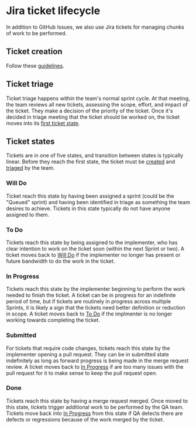 # Jira ticket lifecycle

In addition to GitHub Issues, we also use Jira tickets for managing chunks of work to be performed.

## Ticket creation

Follow these [guidelines](https://handbook.mattermost.com/operations/research-and-development/product/development-process/new-bug-tickets).

## Ticket triage

Ticket triage happens within the team's normal sprint cycle. At that meeting, the team reviews all new tickets, assessing the scope, effort, and impact of the ticket. They make a decision of the priority of the ticket. Once it's decided in triage meeting that the ticket should be worked on, the ticket moves into its [first ticket state](#will-do).

## Ticket states

Tickets are in one of five states, and transition between states is typically linear. Before they reach the first state, the ticket must be [created](#ticket-creation) and [triaged](#ticket-triage) by the team. 

### Will Do

Ticket reach this state by having been assigned a sprint (could be the "Queued" sprint) and having been identified in triage as something the team desires to achieve. Tickets in this state typically do not have anyone assigned to them.

### To Do

Tickets reach this state by being assigned to the implementer, who has clear intention to work on the ticket soon (within the next Sprint or two). A ticket moves back to [Will Do](#will-do) if the implementer no longer has present or future bandwidth to do the work in the ticket.

### In Progress

Tickets reach this state by the implementer beginning to perform the work needed to finish the ticket. A ticket can be in progress for an indefinite period of time, but if tickets are routinely in progress across multiple Sprints, it is likely a sign that the tickets need better definition or reduction in scope. A ticket moves back to [To Do](#to-do) if the implmenter is no longer working towards completing the ticket.

### Submitted

For tickets that require code changes, tickets reach this state by the implementer opening a pull request. They can be in submitted state indefinitely as long as forward progress is being made in the merge request review. A ticket moves back to [In Progress](#in-progress) if are too many issues with the pull request for it to make sense to keep the pull request open.

### Done

Tickets reach this state by having a merge request merged. Once moved to this state, tickets trigger additional work to be performed by the QA team. Tickets move back into [In Progress](#in-progress) from this state if QA detects there are defects or regressions because of the work merged by the ticket.
